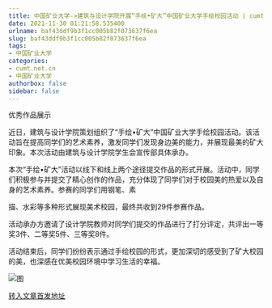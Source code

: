 ```yaml
---
title: 中国矿业大学->建筑与设计学院开展“手绘•矿大”中国矿业大学手绘校园活动 | cumt.net.cn
date: 2021-11-30 01:21:58.535400
urlname: baf43ddf9b3f1cc005b82f073637f6ea
slug: baf43ddf9b3f1cc005b82f073637f6ea
tags: 
- 中国矿业大学
categories:
- cumt.net.cn
- 中国矿业大学
authorbox: false
sidebar: false
---
```

优秀作品展示

近日，建筑与设计学院策划组织了“手绘•矿大”中国矿业大学手绘校园活动。该活动旨在提高同学们的艺术素养，激发同学们发现身边美的能力，并展现最美的矿大印象。本次活动由建筑与设计学院学生会宣传部具体承办。

本次“手绘•矿大”活动以线下和线上两个途径提交作品的形式开展。活动中，同学们积极参与并提交了精心创作的作品，充分体现了同学们对于校园美的热爱以及自身的艺术素养。参赛的同学们用钢笔、素
<!--more-->
描、水彩等多种形式展现美术校园，最终共收到29件参赛作品。

活动承办方邀请了设计学院教师对同学们提交的作品进行了打分评定，共评出一等奖3件、二等奖5件、三等奖8件。

活动结束后，同学们纷纷表示通过手绘校园的形式，更加深切的感受到了矿大校园的美，也深感在优美校园环境中学习生活的幸福。

![图](http://xwzx.cumt.edu.cn/_upload/article/images/aa/7d/774d7c6741dcbda81bb1f47b4649/d4eaf8df-2d5e-4ca6-b34e-e24a52d6c4bc.png)

[转入文章首发地址](http://xwzx.cumt.edu.cn/59/35/c523a612661/page.htm)